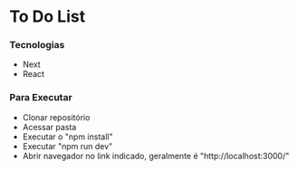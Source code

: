 # To Do List

### Tecnologias
- Next
- React

### Para Executar
- Clonar repositório
- Acessar pasta
- Executar o "npm install"
- Executar "npm run dev"
- Abrir navegador no link indicado, geralmente é "http://localhost:3000/"
